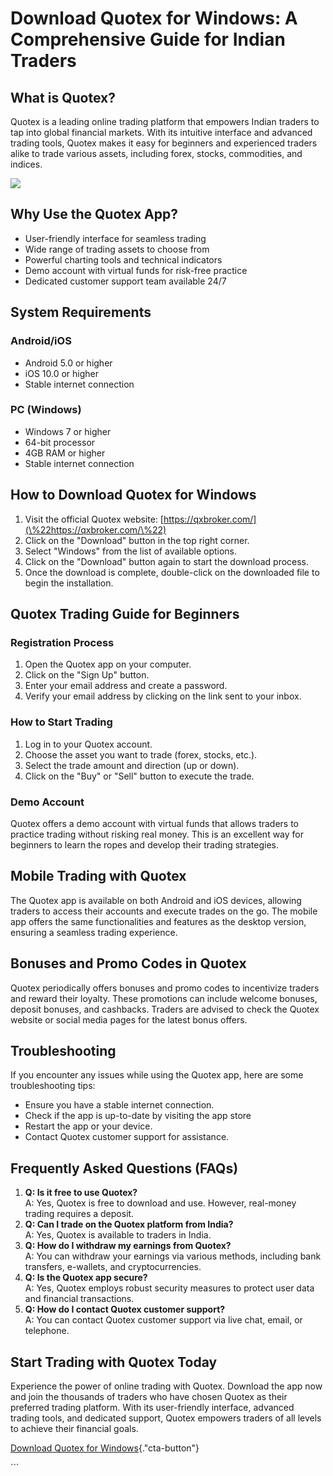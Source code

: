 # Download Quotex for Windows: A Comprehensive Guide for Indian Traders

## What is Quotex?

Quotex is a leading online trading platform that empowers Indian traders
to tap into global financial markets. With its intuitive interface and
advanced trading tools, Quotex makes it easy for beginners and
experienced traders alike to trade various assets, including forex,
stocks, commodities, and indices.

[![](https://static.quotex.io/files/10_en/300_250.jpg)](https://traff.sbs/brokerqxlid)

## Why Use the Quotex App?

-   User-friendly interface for seamless trading
-   Wide range of trading assets to choose from
-   Powerful charting tools and technical indicators
-   Demo account with virtual funds for risk-free practice
-   Dedicated customer support team available 24/7

## System Requirements

### Android/iOS

-   Android 5.0 or higher
-   iOS 10.0 or higher
-   Stable internet connection

### PC (Windows)

-   Windows 7 or higher
-   64-bit processor
-   4GB RAM or higher
-   Stable internet connection

## How to Download Quotex for Windows

1.  Visit the official Quotex website:
    [https://qxbroker.com/](\%22https://qxbroker.com/\%22)
2.  Click on the "Download" button in the top right corner.
3.  Select "Windows" from the list of available options.
4.  Click on the "Download" button again to start the download
    process.
5.  Once the download is complete, double-click on the downloaded file
    to begin the installation.

## Quotex Trading Guide for Beginners

### Registration Process

1.  Open the Quotex app on your computer.
2.  Click on the "Sign Up" button.
3.  Enter your email address and create a password.
4.  Verify your email address by clicking on the link sent to your
    inbox.

### How to Start Trading

1.  Log in to your Quotex account.
2.  Choose the asset you want to trade (forex, stocks, etc.).
3.  Select the trade amount and direction (up or down).
4.  Click on the "Buy" or "Sell" button to execute the
    trade.

### Demo Account

Quotex offers a demo account with virtual funds that allows traders to
practice trading without risking real money. This is an excellent way
for beginners to learn the ropes and develop their trading strategies.

## Mobile Trading with Quotex

The Quotex app is available on both Android and iOS devices, allowing
traders to access their accounts and execute trades on the go. The
mobile app offers the same functionalities and features as the desktop
version, ensuring a seamless trading experience.

## Bonuses and Promo Codes in Quotex

Quotex periodically offers bonuses and promo codes to incentivize
traders and reward their loyalty. These promotions can include welcome
bonuses, deposit bonuses, and cashbacks. Traders are advised to check
the Quotex website or social media pages for the latest bonus offers.

## Troubleshooting

If you encounter any issues while using the Quotex app, here are some
troubleshooting tips:

-   Ensure you have a stable internet connection.
-   Check if the app is up-to-date by visiting the app store
-   Restart the app or your device.
-   Contact Quotex customer support for assistance.

## Frequently Asked Questions (FAQs)

1.  **Q: Is it free to use Quotex?**\
    A: Yes, Quotex is free to download and use. However, real-money
    trading requires a deposit.
2.  **Q: Can I trade on the Quotex platform from India?**\
    A: Yes, Quotex is available to traders in India.
3.  **Q: How do I withdraw my earnings from Quotex?**\
    A: You can withdraw your earnings via various methods, including
    bank transfers, e-wallets, and cryptocurrencies.
4.  **Q: Is the Quotex app secure?**\
    A: Yes, Quotex employs robust security measures to protect user data
    and financial transactions.
5.  **Q: How do I contact Quotex customer support?**\
    A: You can contact Quotex customer support via live chat, email, or
    telephone.

## Start Trading with Quotex Today

Experience the power of online trading with Quotex. Download the app now
and join the thousands of traders who have chosen Quotex as their
preferred trading platform. With its user-friendly interface, advanced
trading tools, and dedicated support, Quotex empowers traders of all
levels to achieve their financial goals.

[Download Quotex for
Windows](\%22https://traff.sbs/quotexonelink\%22){."cta-button"}

\`\`\`

